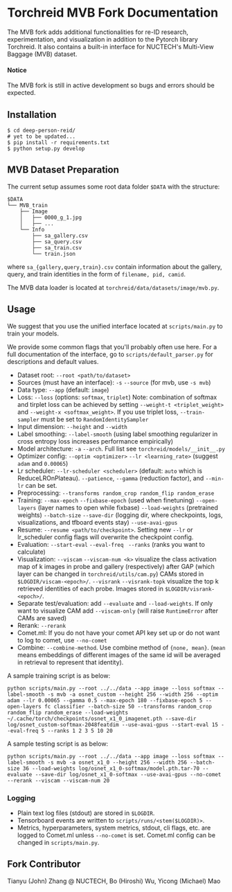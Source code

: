 # Torchreid MVB Fork Documentation

The MVB fork adds additional functionalities for re-ID research, experimentation, and visualization in addition to the Pytorch library Torchreid. It also contains a built-in interface for NUCTECH's Multi-View Baggage (MVB) dataset.

#### Notice
The MVB fork is still in active development so bugs and errors should be expected.

## Installation

```shell
$ cd deep-person-reid/
# yet to be updated...
$ pip install -r requirements.txt  
$ python setup.py develop
```

## MVB Dataset Preparation

The current setup assumes some root data folder `$DATA` with the structure:

``` shell
$DATA
└── MVB_train
    ├── Image
    │   ├── 0000_g_1.jpg
    │   ├── ...
    └── Info
        ├── sa_gallery.csv
        ├── sa_query.csv
        ├── sa_train.csv
        └── train.json
```

where `sa_{gallery,query,train}.csv` contain information about the gallery, query, and train identities in the form of `filename, pid, camid`.

The MVB data loader is located at `torchreid/data/datasets/image/mvb.py`.

## Usage

We suggest that you use the unified interface located at `scripts/main.py` to train your models. 

We provide some common flags that you'll probably often use here. For a full documentation of the interface, go to `scripts/default_parser.py` for descriptions and default values.

* Dataset root: `--root <path/to/dataset>`
* Sources (must have an interface): `-s` `--source` (for mvb, use `-s mvb`)
* Data type: `--app` (default: `image`)
* Loss: `--loss` (options: `softmax`, `triplet`) Note: combination of softmax and tirplet loss can be achieved by setting `--weight-t <triplet_weight>` and `--weight-x <softmax_weight>`. If you use triplet loss, `--train-sampler` must be set to `RandomIdentitySampler`
* Input dimension: `--height` and `--width`
* Label smoothing: `--label-smooth` (using label smoothing regularizer in cross entropy loss increases performance empirically)
* Model architecture: `-a` `--arch`. Full list see `torchreid/models/__init__.py`
* Optimizer config: `--optim <optimizer>` `--lr <learning_rate>` (suggest `adam` and `0.00065`)
* Lr scheduler: `--lr-scheduler <scheduler>` (default: `auto` which is ReduceLROnPlateau). `--patience`, `--gamma` (reduction factor), and `--min-lr` can be set. 
* Preprocessing: `--transforms random_crop random_flip random_erase`
* Training: `--max-epoch` `--fixbase-epoch` (used when finetuning) `--open-layers` (layer names to open while fixbase) `--load-weights` (pretrained weights) `--batch-size`  `--save-dir` (logging dir, where checkpoints, logs, visualizations, and tfboard events stay) `--use-avai-gpus`
* Resume: `--resume <path/to/checkpoint>`. Setting new `--lr` or lr_scheduler config flags will overwrite the checkpoint config. 
* Evaluation: `--start-eval` `--eval-freq` ` --ranks` (ranks you want to calculate)
* Visualization: `--viscam` `--viscam-num <k>` visualize the class activation map of k images in probe and gallery (respectively) after GAP (which layer can be changed in `torchreid/utils/cam.py`) CAMs stored in `$LOGDIR/viscam-<epoch>/`. `--visrank` `--visrank-topk` visualize the top k retrieved identities of each probe. Images stored in `$LOGDIR/visrank-<epoch>/`.
* Separate test/evaluation: add `--evaluate` and `--load-weights`. If only want to visualize CAM add `--viscam-only` (will raise `RuntimeError` after CAMs are saved)
* Rerank: `--rerank`
* Comet.ml: If you do not have your comet API key set up or do not want to log to comet, use `--no-comet` 
* Combine: `--combine-method`. Use combine method of `{none, mean}`. (`mean` means embeddings of different images of the same id will be averaged in retrieval to represent that identity).

A sample training script is as below:

```shell
python scripts/main.py --root ../../data --app image --loss softmax --label-smooth -s mvb -a osnet_custom --height 256 --width 256 --optim adam --lr 0.00065 --gamma 0.5 --max-epoch 180 --fixbase-epoch 5 --open-layers fc classifier --batch-size 50 --transforms random_crop random_flip random_erase --load-weights ~/.cache/torch/checkpoints/osnet_x1_0_imagenet.pth --save-dir log/osnet_custom-softmax-2048featdim --use-avai-gpus --start-eval 15 --eval-freq 5 --ranks 1 2 3 5 10 20
```

A sample testing script is as below:

```shell
python scripts/main.py --root ../../data --app image --loss softmax --label-smooth -s mvb -a osnet_x1_0 --height 256 --width 256 --batch-size 36 --load-weights log/osnet_x1_0-softmax/model.pth.tar-70 --evaluate --save-dir log/osnet_x1_0-softmax --use-avai-gpus --no-comet --rerank --viscam --viscam-num 20
```

### Logging

* Plain text log files (stdout) are stored in `$LOGDIR`.
* Tensorboard events are written to `scripts/runs/<stem($LOGDIR)>`.
* Metrics, hyperparameters, system metrics, stdout, cli flags, etc. are logged to Comet.ml unless `--no-comet` is set. Comet.ml config can be changed in `scripts/main.py`.

## Fork Contributor

Tianyu (John) Zhang @ NUCTECH, Bo (Hiroshi) Wu, Yicong (Michael) Mao



